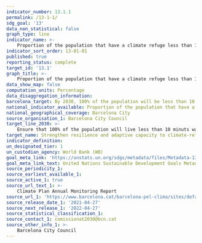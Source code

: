 ```yaml
---
indicator_number: 13.1.1
permalink: /13-1-1/
sdg_goal: '13'
data_non_statistical: false
graph_type: line
indicator_name: >-
    Proportion of the population that have a climate refuge less than 10 minuts walk from their home
indicator_sort_order: 13-01-01
published: true
reporting_status: complete
target_id: '13.1'
graph_title: >-
    Proportion of the population that have a climate refuge less than 10 minuts walk from their home
data_show_map: false
computation_units: Percentage
data_disaggregation_information:
barcelona_target: By 2030, 100% of the population will be less than 10 minuts walk from a climate refuge, and with a water garden in every district
national_indicator_available: Proportion of the population that have a climate refuge less than 10 minuts walk from their home
national_geographical_coverage: Barcelona City
source_organisation_1: Barcelona City Council
target_line_2030: >-
    Ensure that 100% of the population will live less than 10 minuts walk from a climate refuge
target_name: Strengthen resilience and adaptive capacity to climate-related hazards and natural disasters in all countries
indicator_definition:
un_designated_tier: 1
un_custodian_agency: World Bank (WB)
goal_meta_link: 'https://unstats.un.org/sdgs/metadata/files/Metadata-13-01-01.pdf'
goal_meta_link_text: United Nations Sustainable Development Goals Metadata (pdf 894kB)
source_periodicity_1: 
source_earliest_available_1: 
source_active_1: true
source_url_text_1: >-
    Climate Plan Annual Monitoring Report 
source_url_1: 'https://www.barcelona.cat/barcelona-pel-clima/sites/default/files/documents/pla_pel_clima_-_informe_anual201841219.pdf'
source_release_date_1: '2021-04-27'
source_next_release_1: '2022-04-27'
source_statistical_classification_1: 
source_contact_1: comissionat2030@bcn.cat
source_other_info_1: >-
    Barcelona City Council
---
```

